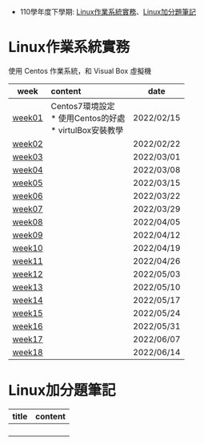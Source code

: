 * 110學年度下學期: [Linux作業系統實務](#Linux作業系統實務)、[Linux加分題筆記](#Linux作業系統實務)

  





# Linux作業系統實務

使用 Centos 作業系統，和 Visual Box 虛擬機

|      week       | content                                                      | date       |
| :-------------: | :----------------------------------------------------------- | ---------- |
| [week01](01.md) | Centos7環境設定<br />* 使用Centos的好處<br />* virtulBox安裝教學 | 2022/02/15 |
| [week02](02.md) |                                                              | 2022/02/22 |
| [week03](03.md) |                                                              | 2022/03/01 |
| [week04](04.md) |                                                              | 2022/03/08 |
| [week05](05.md) |                                                              | 2022/03/15 |
| [week06](06.md) |                                                              | 2022/03/22 |
| [week07](07.md) |                                                              | 2022/03/29 |
| [week08](08.md) |                                                              | 2022/04/05 |
| [week09](09.md) |                                                              | 2022/04/12 |
| [week10](10.md) |                                                              | 2022/04/19 |
| [week11](11.md) |                                                              | 2022/04/26 |
| [week12](12.md) |                                                              | 2022/05/03 |
| [week13](13.md) |                                                              | 2022/05/10 |
| [week14](14.md) |                                                              | 2022/05/17 |
| [week15](15.md) |                                                              | 2022/05/24 |
| [week16](16.md) |                                                              | 2022/05/31 |
| [week17](17.md) |                                                              | 2022/06/07 |
| [week18](18.md) |                                                              | 2022/06/14 |



# Linux加分題筆記

| title | content |
| ----- | ------- |
|       |         |
|       |         |
|       |         |
|       |         |

